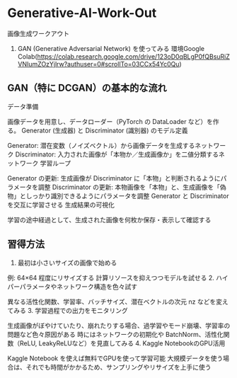 # Generative-AI-Work-Out
画像生成ワークアウト
1. GAN (Generative Adversarial Network) を使ってみる
環境Google Colab(https://colab.research.google.com/drive/123oD0qBLgP0fQBsuRiZVNIumZOzYjlrw?authuser=0#scrollTo=03CCx54Yc0Qu)

## GAN（特に DCGAN）の基本的な流れ
データ準備

画像データを用意し、データローダー（PyTorch の DataLoader など）を作る。
Generator (生成器) と Discriminator (識別器) のモデル定義

Generator: 潜在変数（ノイズベクトル）から画像データを生成するネットワーク
Discriminator: 入力された画像が「本物か／生成画像か」を二値分類するネットワーク
学習ループ

Generator の更新: 生成画像が Discriminator に「本物」と判断されるようにパラメータを調整
Discriminator の更新: 本物画像を「本物」と、生成画像を「偽物」としっかり識別できるようにパラメータを調整
Generator と Discriminator を交互に学習させる
生成結果の可視化

学習の途中経過として、生成された画像を何枚か保存・表示して確認する

## 習得方法
1. 最初は小さいサイズの画像で始める

例: 64×64 程度にリサイズする
計算リソースを抑えつつモデルを試せる
2. ハイパーパラメータやネットワーク構造を色々試す

異なる活性化関数、学習率、バッチサイズ、潜在ベクトルの次元 nz などを変えてみる
3. 学習過程での出力をモニタリング

生成画像がぼやけていたり、崩れたりする場合、過学習やモード崩壊、学習率の問題など色々原因がある
時にはネットワークの初期化や BatchNorm、活性化関数（ReLU, LeakyReLUなど）を見直してみる
4. Kaggle NotebookのGPU活用

Kaggle Notebook を使えば無料でGPUを使って学習可能
大規模データを使う場合は、それでも時間がかかるため、サンプリングやリサイズを上手に使う